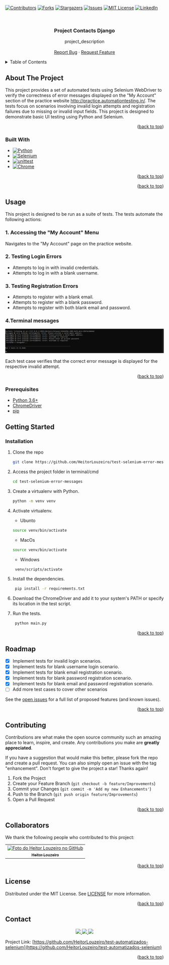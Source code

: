 <!-- Improved compatibility of back to top link: See: https://github.com/othneildrew/Best-README-Template/pull/73 -->
<a name="top"></a>
<!--
*** Thanks for checking out the Best-README-Template. If you have a suggestion
*** that would make this better, please fork the repo and create a pull request
*** or simply open an issue with the tag "enhancement".
*** Don't forget to give the project a star!
*** Thanks again! Now go create something AMAZING! :D
-->



<!-- PROJECT SHIELDS -->
<!--
*** I'm using markdown "reference style" links for readability.
*** Reference links are enclosed in brackets [ ] instead of parentheses ( ).
*** See the bottom of this document for the declaration of the reference variables
*** for contributors-url, forks-url, etc. This is an optional, concise syntax you may use.
*** https://www.markdownguide.org/basic-syntax/#reference-style-links
-->
[![Contributors][contributors-shield]][contributors-url]
[![Forks][forks-shield]][forks-url]
[![Stargazers][stars-shield]][stars-url]
[![Issues][issues-shield]][issues-url]
[![MIT License][license-shield]][license-url]
[![LinkedIn][linkedin-shield]][linkedin-url]



<!-- PROJECT LOGO -->
<br/>
<h3 align="center">Project Contacts Django</h3>

  <p align="center">
    project_description
    <br/>
    <br />
    <a href="https://github.com/HeitorLouzeiro/test-automatizados-selenium/issues">Report Bug</a>
    ·
    <a href="https://github.com/HeitorLouzeiro/test-automatizados-selenium/issues">Request Feature</a>
  </p>
</div>



<!-- TABLE OF CONTENTS -->
<details>
  <summary>Table of Contents</summary>
  <ol>
    <li>
      <a href="#about-the-project">About The Project</a>
      <ul>
        <li><a href="#built-with">Built With</a></li>
      </ul>
    </li>
    <li><a href="#usage">Usage</a></li>
    <li>
      <a href="#getting-started">Getting Started</a>
      <ul>
        <li><a href="#prerequisites">Prerequisites</a></li>
        <li><a href="#installation">Installation</a></li>
      </ul>
    </li>
    <li><a href="#roadmap">Roadmap</a></li>
    <li><a href="#contributing">Contributing</a></li>
    <li><a href="#collaborators">Collaborators</a></li>
    <li><a href="#license">License</a></li>
    <li><a href="#contact">Contact</a></li>
    <li><a href="#acknowledgments">Acknowledgments</a></li>
  </ol>
</details>



<!-- ABOUT THE PROJECT -->
## About The Project

This project provides a set of automated tests using Selenium WebDriver to verify the correctness of error messages displayed on the "My Account" section of the practice website http://practice.automationtesting.in/. The tests focus on scenarios involving invalid login attempts and registration failures due to missing or invalid input fields. This project is designed to demonstrate basic UI testing using Python and Selenium.

<p align="right">(<a href="#top">back to top</a>)</p>



### Built With

* [![Python][Python]][Python-url]
* [![Selenium][Selenium]][Selenium-url]
* [![unittest][unittest]][unittest-url]
* [![Chrome][Chrome]][Chrome-url]

<p align="right">(<a href="#top">back to top</a>)</p>

<p align="right">(<a href="#top">back to top</a>)</p>

<!-- USAGE EXAMPLES -->

## Usage
This project is designed to be run as a suite of tests. The tests automate the following actions:

### 1. Accessing the "My Account" Menu
 Navigates to the "My Account" page on the practice website.

### 2. Testing Login Errors
   * Attempts to log in with invalid credentials.
   * Attempts to log in with a blank username.

### 3. Testing Registration Errors
   * Attempts to register with a blank email.
   * Attempts to register with a blank password.
   * Attempts to register with both blank email and password.

### 4.Terminal messages

<p align="center">
      <img src="src/assets/images/terminal.png" alt="log in testes">
    <br/>
</p>

Each test case verifies that the correct error message is displayed for the respective invalid attempt.
<p align="right">(<a href="#top">back to top</a>)</p>

### Prerequisites

* [Python 3.6+](https://www.python.org/)
* [ChromeDriver](https://chromedriver.chromium.org/downloads)
* [pip](https://pip.pypa.io/en/stable/installation/)

<!-- GETTING STARTED -->
## Getting Started
### Installation

1. Clone the repo
   ```sh
   git clone https://github.com/HeitorLouzeiro/test-selenium-error-messages.git
   ```
2. Access the project folder in terminal/cmd
   ```sh
   cd test-selenium-error-messages
   ```
3. Create a virtualenv with Python.
   ```sh
   python -m venv venv
   ```
4. Activate virtualenv.
    * Ubunto
    ```sh
    source venv/bin/activate
    ```

    * MacOs
    ```sh
    source venv/bin/activate
    ```

    * Windows 
    ```sh
     venv/scripts/activate
    ```

5. Install the dependencies.
    ```sh
     pip install -r requirements.txt
    ```
6. Download the ChromeDriver and add it to your system's PATH or specify its location in the test script.

7. Run the tests.
    ```sh
     python main.py
    ```




<p align="right">(<a href="#top">back to top</a>)</p>






<!-- ROADMAP -->
<!-- ROADMAP -->
## Roadmap

- [x] Implement tests for invalid login scenarios.
- [x] Implement tests for blank username login scenario.
- [x] Implement tests for blank email registration scenario.
- [x] Implement tests for blank password registration scenario.
- [x] Implement tests for blank email and password registration scenario.
- [ ] Add more test cases to cover other scenarios

See the [open issues](https://github.com/HeitorLouzeiro/test-automatizados-selenium/issues) for a full list of proposed features (and known issues).

<p align="right">(<a href="#top">back to top</a>)</p>

<!-- CONTRIBUTING -->
## Contributing

Contributions are what make the open source community such an amazing place to learn, inspire, and create. Any contributions you make are **greatly appreciated**.

If you have a suggestion that would make this better, please fork the repo and create a pull request. You can also simply open an issue with the tag "enhancement".
Don't forget to give the project a star! Thanks again!

1. Fork the Project
2. Create your Feature Branch (`git checkout -b feature/Improvements`)
3. Commit your Changes (`git commit -m 'Add my new Enhancements'`)
4. Push to the Branch (`git push origin feature/Improvements`)
5. Open a Pull Request

<p align="right">(<a href="#top">back to top</a>)</p>

## Collaborators

We thank the following people who contributed to this project:

<table>
  <tr>
    <td align="center">
      <a href="#">
        <img src="https://avatars.githubusercontent.com/u/42551436?s=400&u=608a3a665aa424e0d6d59b01fa634650979b72ad&v=4" width="160px;" alt="Foto do Heitor Louzeiro no GitHub"/><br>
        <sub>
          <b>Heitor Louzeiro</b>
        </sub>
      </a>
    </td>
  </tr>
</table>

<p align="right">(<a href="#top">back to top</a>)</p>



<!-- LICENSE -->
## License

Distributed under the MIT License. See [LICENSE](LICENSE) for more information.

<p align="right">(<a href="#top">back to top</a>)</p>



<!-- CONTACT -->
## Contact

<div align='center'>  
  <a href="https://www.instagram.com/heitorlouzeiro/" target="_blank">
    <img src="https://img.shields.io/badge/-Instagram-%23E4405F?style=for-the-badge&logo=instagram&logoColor=white" target="_blank">
  </a> 
  <a href = "mailto:heitorlouzeirodev@gmail.com">
    <img src="https://img.shields.io/badge/-Gmail-%23333?style=for-the-badge&logo=gmail&logoColor=white" target="_blank">    
  </a>
  <a href="https://www.linkedin.com/in/heitor-louzeiro/" target="_blank">
    <img src="https://img.shields.io/badge/-LinkedIn-%230077B5?style=for-the-badge&logo=linkedin&logoColor=white" target="_blank">
  </a> 
</div>

Project Link: [https://github.com/HeitorLouzeiro/test-automatizados-selenium](https://github.com/HeitorLouzeiro/test-automatizados-selenium)

<p align="right">(<a href="#top">back to top</a>)</p>


<!-- MARKDOWN LINKS & IMAGES -->
<!-- https://www.markdownguide.org/basic-syntax/#reference-style-links -->
[contributors-shield]: https://img.shields.io/github/contributors/HeitorLouzeiro/test-automatizados-selenium.svg?style=for-the-badge
[contributors-url]: https://github.com/HeitorLouzeiro/test-automatizados-selenium/graphs/contributors
[forks-shield]: https://img.shields.io/github/forks/HeitorLouzeiro/test-automatizados-selenium.svg?style=for-the-badge
[forks-url]: https://github.com/HeitorLouzeiro/test-automatizados-selenium/network/members
[stars-shield]: https://img.shields.io/github/stars/HeitorLouzeiro/test-automatizados-selenium.svg?style=for-the-badge
[stars-url]: https://github.com/HeitorLouzeiro/test-automatizados-selenium/stargazers
[issues-shield]: https://img.shields.io/github/issues/HeitorLouzeiro/test-automatizados-selenium.svg?style=for-the-badge
[issues-url]: https://github.com/HeitorLouzeiro/test-automatizados-selenium/issues
[license-shield]: https://img.shields.io/github/license/HeitorLouzeiro/test-automatizados-selenium.svg?style=for-the-badge
[license-url]: https://github.com/HeitorLouzeiro/test-automatizados-selenium/blob/master/license
[linkedin-shield]: https://img.shields.io/badge/-LinkedIn-black.svg?style=for-the-badge&logo=linkedin&colorB=555
[linkedin-url]: https://linkedin.com/in/heitor-louzeiro

[Python]: https://img.shields.io/badge/Python-14354C?style=for-the-badge&logo=python&logoColor=white
[Python-url]: https://www.python.org/

[Selenium]: https://img.shields.io/badge/Selenium-4DB33D?style=for-the-badge&logo=selenium&logoColor=white
[Selenium-url]: https://www.selenium.dev/

[unittest]: https://img.shields.io/badge/unittest-047D9C?style=for-the-badge&logo=python&logoColor=white
[unittest-url]: https://docs.python.org/3/library/unittest.html

[Chrome]: https://img.shields.io/badge/Chrome-4285F4?style=for-the-badge&logo=google-chrome&logoColor=white
[Chrome-url]: https://www.google.com/chrome/
